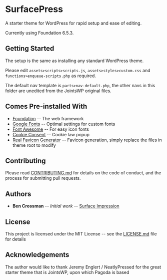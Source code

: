# SurfacePress

A starter theme for WordPress for rapid setup and ease of editing.

Currently using Foundation 6.5.3.

## Getting Started

The setup is the same as installing any standard WordPress theme.

Please edit `assets>scripts>scripts.js`, `assets>styles>custom.css` and `functions>enqueue-scripts.php` as required.

The default nav template is `parts>nav-default.php`, the other navs in this folder are unedited from the JointsWP original files.

## Comes Pre-installed With

* [Foundation](https://foundation.zurb.com/) -- The web framework
* [Google Fonts](https://fonts.google.com/) -- Optimal settings for custom fonts
* [Font Awesome](https://fontawesome.com/) -- For easy icon fonts
* [Cookie Consent](https://cookieconsent.osano.com/) -- Cookie law popup
* [Real Favicon Generator](https://realfavicongenerator.net/) -- Favicon generation, simply replace the files in theme root to modify

## Contributing

Please read [CONTRIBUTING.md](https://raw.githubusercontent.com/scannermobs/Pagoda/master/contributing.md) for details on the code of conduct, and the process for submitting pull requests.

## Authors

* **Ben Crossman** -- *Initial work* -- [Surface Impression](https://surfaceimpression.digital/)

## License

This project is licensed under the MIT License -- see the [LICENSE.md](LICENSE.md) file for details

## Acknowledgements

The author would like to thank Jeremy Englert / NeatlyPressed for the great starter theme that is JointsWP, upon which Pagoda is based
